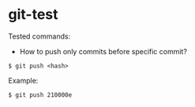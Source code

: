 # git-test

Tested commands:

- How to push only commits before specific commit?

```
$ git push <hash>
```

Example:

```
$ git push 210000e
```
